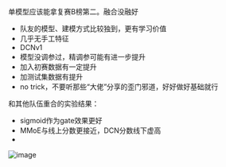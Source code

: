 单模型应该能拿复赛B榜第二。融合没融好


* 队友的模型、建模方式比较独到，更有学习价值
* 几乎无手工特征
* DCNv1
* 模型没调参过，精调参可能有进一步提升
* 加入初赛数据有一定提升
* 加测试集数据有提升
* no trick，不要听那些“大佬”分享的歪门邪道，好好做好基础就行

和其他队伍重合的实验结果：
* sigmoid作为gate效果更好
* MMoE与线上分数更接近，DCN分数线下虚高
* 

![image](https://user-images.githubusercontent.com/39345674/134325467-69659b15-9ffe-46ec-b2df-93469693b005.png)

